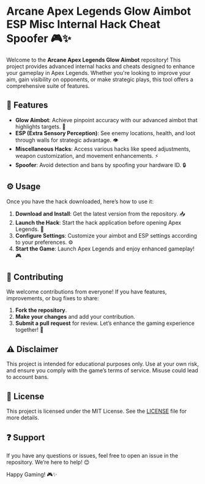 # Arcane Apex Legends Glow Aimbot ESP Misc Internal Hack Cheat Spoofer 🎮✨

Welcome to the **Arcane Apex Legends Glow Aimbot** repository! This project provides advanced internal hacks and cheats designed to enhance your gameplay in Apex Legends. Whether you're looking to improve your aim, gain visibility on opponents, or make strategic plays, this tool offers a comprehensive suite of features.

## 🌟 Features  
- **Glow Aimbot**: Achieve pinpoint accuracy with our advanced aimbot that highlights targets. 🎯  
- **ESP (Extra Sensory Perception)**: See enemy locations, health, and loot through walls for strategic advantage. 👁️  
- **Miscellaneous Hacks**: Access various hacks like speed adjustments, weapon customization, and movement enhancements. ⚡  
- **Spoofer**: Avoid detection and bans by spoofing your hardware ID. 🔒  

## ⚙️ Usage  
Once you have the hack downloaded, here’s how to use it:

1. **Download and Install**: Get the latest version from the repository. 📥  
2. **Launch the Hack**: Start the hack application before opening Apex Legends. 🚀  
3. **Configure Settings**: Customize your aimbot and ESP settings according to your preferences. ⚙️  
4. **Start the Game**: Launch Apex Legends and enjoy enhanced gameplay! 🎮  

## 🤝 Contributing  
We welcome contributions from everyone! If you have features, improvements, or bug fixes to share:

1. **Fork the repository**.
2. **Make your changes** and add your contribution.
3. **Submit a pull request** for review. Let’s enhance the gaming experience together! 🎉

## ⚠️ Disclaimer  
This project is intended for educational purposes only. Use at your own risk, and ensure you comply with the game’s terms of service. Misuse could lead to account bans.

## 📜 License  
This project is licensed under the MIT License. See the [LICENSE](LICENSE) file for more details.

## ❓ Support  
If you have any questions or issues, feel free to open an issue in the repository. We’re here to help! 😊

Happy Gaming! 🎮✨